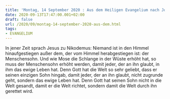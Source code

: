 ```yaml
---
title: 'Montag, 14 September 2020 : Aus dem Heiligen Evangelium nach Johannes - Joh 3,13-17.'
date: 2020-09-13T17:47:00.001+02:00
draft: false
url: /2020/09/montag-14-september-2020-aus-dem.html
tags: 
- EVANGELIUM
---
```


In jener Zeit sprach Jesus zu Nikodemus: Niemand ist in den Himmel hinaufgestiegen außer dem, der vom Himmel herabgestiegen ist: der Menschensohn. Und wie Mose die Schlange in der Wüste erhöht hat, so muss der Menschensohn erhöht werden, damit jeder, der an ihn glaubt, in ihm das ewige Leben hat. Denn Gott hat die Welt so sehr geliebt, dass er seinen einzigen Sohn hingab, damit jeder, der an ihn glaubt, nicht zugrunde geht, sondern das ewige Leben hat. Denn Gott hat seinen Sohn nicht in die Welt gesandt, damit er die Welt richtet, sondern damit die Welt durch ihn gerettet wird.